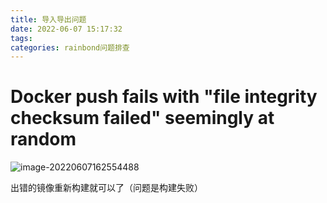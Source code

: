 ```yaml
---
title: 导入导出问题
date: 2022-06-07 15:17:32
tags:
categories: rainbond问题排查
---
```


# Docker push fails with "file integrity checksum failed" seemingly at random

<!-- more -->

![image-20220607162554488](C:\Users\Administrator\AppData\Roaming\Typora\typora-user-images\image-20220607162554488.png)

出错的镜像重新构建就可以了（问题是构建失败）
